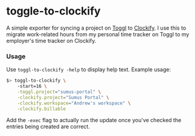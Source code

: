 # toggle-to-clockify

A simple exporter for syncing a project on [Toggl](https://toggl.com/) to [Clockify](clockify.me/).
I use this to migrate work-related hours from my personal time tracker on Toggl to
my employer's time tracker on Clockify.

### Usage

Use `toggl-to-clockify -help` to display help text. Example usage:

```sh
$> toggl-to-clockify \
    -start=16 \
    -toggl.project="sumus-portal" \
    -clockify.project="Sumus Portal" \
    -clockify.workspace="Andrew's workspace" \
    -clockify.billable
```

Add the `-exec` flag to actually run the update once you've checked the entries being
created are correct.
